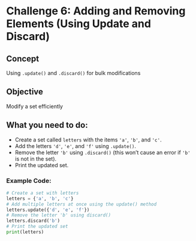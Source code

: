 # Challenge 6: Adding and Removing Elements (Using Update and Discard)

## Concept
Using `.update()` and `.discard()` for bulk modifications
## Objective
Modify a set efficiently
## What you need to do:
- Create a set called `letters` with the items `'a'`, `'b'`, and `'c'`.
- Add the letters `'d'`, `'e'`, and `'f'` using `.update()`.
- Remove the letter `'b'` using `.discard()` (this won’t cause an error if `'b'` is not in the set).
- Print the updated set.

### Example Code:

```python
# Create a set with letters
letters = {'a', 'b', 'c'}
# Add multiple letters at once using the update() method
letters.update({'d', 'e', 'f'})
# Remove the letter 'b' using discard() 
letters.discard('b')
# Print the updated set
print(letters)
